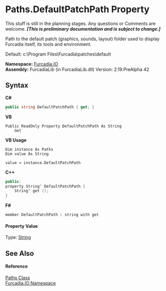 # Paths.DefaultPatchPath Property 
This stuff is still in the planning stages. Any questions or Comments are welcome. _**\[This is preliminary documentation and is subject to change.\]**_

Path to the default patch (graphics, sounds, layout) folder used to display Furcadia itself, its tools and environment. 

 Default: c:\Program Files\Furcadia\patches\default

**Namespace:**&nbsp;<a href="N_Furcadia_IO">Furcadia.IO</a><br />**Assembly:**&nbsp;FurcadiaLib (in FurcadiaLib.dll) Version: 2.19.PreAlpha 42

## Syntax

**C#**<br />
``` C#
public string DefaultPatchPath { get; }
```

**VB**<br />
``` VB
Public ReadOnly Property DefaultPatchPath As String
	Get
```

**VB Usage**<br />
``` VB Usage
Dim instance As Paths
Dim value As String

value = instance.DefaultPatchPath

```

**C++**<br />
``` C++
public:
property String^ DefaultPatchPath {
	String^ get ();
}
```

**F#**<br />
``` F#
member DefaultPatchPath : string with get

```


#### Property Value
Type: <a href="http://msdn2.microsoft.com/en-us/library/s1wwdcbf" target="_blank">String</a>

## See Also


#### Reference
<a href="T_Furcadia_IO_Paths">Paths Class</a><br /><a href="N_Furcadia_IO">Furcadia.IO Namespace</a><br />